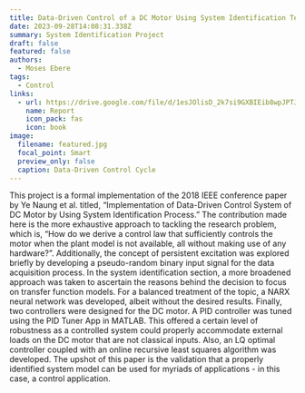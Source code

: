```yaml
---
title: Data-Driven Control of a DC Motor Using System Identification Techniques
date: 2023-09-28T14:08:31.338Z
summary: S﻿ystem Identification Project
draft: false
featured: false
authors:
  - Moses Ebere
tags:
  - Control
links:
  - url: https://drive.google.com/file/d/1esJOlisD_2k7si9GXBIEib8wpJPTJlW5/view?usp=sharing
    name: Report
    icon_pack: fas
    icon: book
image:
  filename: featured.jpg
  focal_point: Smart
  preview_only: false
  caption: Data-Driven Control Cycle
---
```

This project is a formal implementation of the 2018 IEEE conference paper by Ye Naung et al. titled, “Implementation of Data-Driven Control System of DC Motor by Using System Identification Process.” The contribution made here is the more exhaustive approach to tackling the research problem, which is, “How do we derive a control law that sufficiently controls the motor when the plant model is not available, all without making use of any hardware?”. Additionally, the concept of persistent excitation was explored briefly by developing a pseudo-random binary input signal for the data acquisition process. In the system identification section, a more broadened approach was taken to ascertain the reasons behind the decision to focus on transfer function models. For a balanced treatment of the topic, a NARX neural network was developed, albeit without the desired results. Finally, two controllers were designed for the DC motor. A PID controller was tuned using the PID Tuner App in MATLAB. This offered a certain level of robustness as a controlled system could properly accommodate external loads on the DC motor that are not classical inputs. Also, an LQ optimal controller coupled with an online recursive least squares algorithm was developed. The upshot of this paper is the validation that a properly identified system model can be used for myriads of applications - in this case, a control application.

